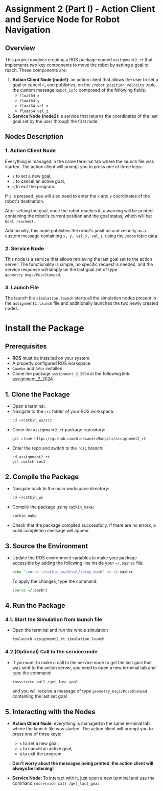 # Assignment 2 (Part I) - Action Client and Service Node for Robot Navigation

## Overview
This project involves creating a ROS package named `assignment2_rt` that implements two key components to move the robot by setting a goal to reach. These components are:

1. **Action Client Node (node1)**: an action client that allows the user to set a goal or cancel it, and publishes, on the `/robot_position_velocity` topic, the custom message `Robot_info` composed of the following fields:
    - `float64 x`
    - `float64 y`
    - `float64 vel_x`
    - `float64 vel_z` 
2. **Service Node (node2)**: a service that returns the coordinates of the last goal set by the user through the first node.

## Nodes Description

### 1. Action Client Node
Everything is managed in the same terminal tab where the launch file was started. The action client will prompt you to press one of three keys: 
- `s` to set a new goal, 
- `c` to cancel an active goal, 
- `q` to exit the program. 

If `s` is pressed, you will also need to enter the `x` and `y` coordinates of the robot's destination.

After setting the goal, once the robot reaches it, a warning will be printed containing the robot's current position and the goal status, which will be: `Goal reached!`.

Additionally, this node publishes the robot's position and velocity as a custom message containing `x, y, vel_x, vel_z`, using the `/odom` topic data.

### 2. Service Node
This node is a service that allows retrieving the last goal set to the action server. The functionality is simple, no specific request is needed, and the service response will simply be the last goal set of type `geometry_msgs/PoseStamped`.

### 3. Launch File
The launch file `simulation.launch` starts all the simulation nodes present in the `assignment1.launch` file and additionally launches the two newly created nodes.

# Install the Package

## Prerequisites
- **ROS** must be installed on your system.
- A properly configured ROS workspace.
- `Gazebo` and `RViz` installed
- Clone the package `assignment_2_2024` at the following link: [assignment_2_2024](https://github.com/CarmineD8/assignment_2_2024)

## 1. Clone the Package
- Open a terminal.
- Navigate to the `src` folder of your ROS workspace:
  ```bash
  cd ~/catkin_ws/src
  ```
- Clone the `assignment2_rt` package repository:
  ```bash
  git clone https://github.com/AlessandroMangili/assignment2_rt
  ```
-  Enter the repo and switch to the `ros1` branch:
    ```bash
    cd assignment2_rt
    git switch ros1
    ```

## 2. Compile the Package
- Navigate back to the main workspace directory:
  ```bash
  cd ~/catkin_ws
  ```
- Compile the package using `catkin_make`:
  ```bash
  catkin_make
  ```
- Check that the package compiled successfully. If there are no errors, a build completion message will appear.

## 3. Source the Environment
- Update the ROS environment variables to make your package accessible by adding the following line inside your `~/.bashrc` file:
  ```bash
  echo "source ~/catkin_ws/devel/setup.bash" >> ~/.bashrc
  ```
  To apply the changes, type the command:
  ```bash
  source ~/.bashrc
  ```

## 4. Run the Package

### 4.1. Start the Simulation from launch file
- Open the terminal and run the whole simulation
  ```bash
  roslaunch assignment2_rt simulation.launch
  ```

### 4.2 (Optional) Call to the service node
- If you want to make a call to the service node to get the last goal that was sent to the action server, you need to open a new terminal tab and type the command:
  ```bash
  rosservice call /get_last_goal
  ```
  and you will receive a message of type `geometry_msgs/PoseStamped` containing the last set goal

## 5. Interacting with the Nodes

- **Action Client Node**: everything is managed in the same terminal tab where the launch file was started. The action client will prompt you to press one of three keys: 
    - `s` to set a new goal, 
    - `c` to cancel an active goal, 
    - `q` to exit the program. 
    
    **Don't worry about the messages being printed, the action client will always be listening!**
  
- **Service Node**: 
    To interact with it, just open a new terminal and use the command `rosservice call /get_last_goal`